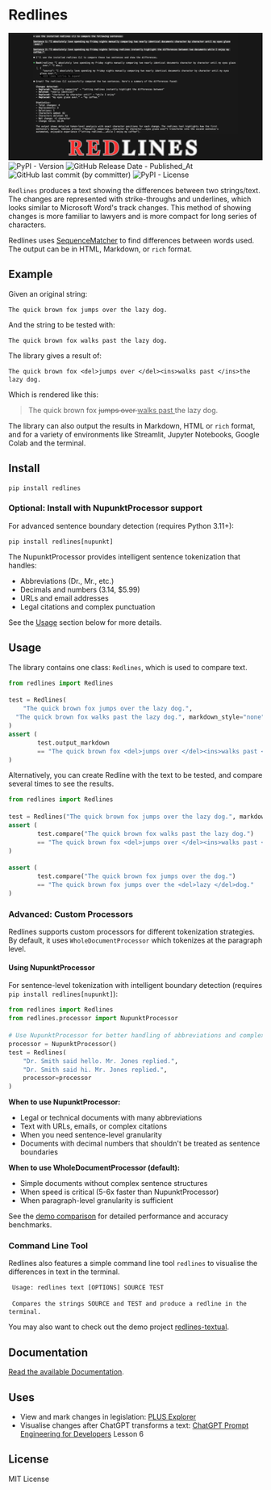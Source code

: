 # Redlines
![Repository banner image](repository-open-graph.png)
![PyPI - Version](https://img.shields.io/pypi/v/redlines)
![GitHub Release Date - Published_At](https://img.shields.io/github/release-date/houfu/redlines)
![GitHub last commit (by committer)](https://img.shields.io/github/last-commit/houfu/redlines)
![PyPI - License](https://img.shields.io/pypi/l/redlines)

`Redlines` produces a text showing the differences between two strings/text. The changes are represented with
strike-throughs and underlines, which looks similar to Microsoft Word's track changes. This method of showing changes is
more familiar to lawyers and is more compact for long series of characters.

Redlines uses [SequenceMatcher](https://docs.python.org/3/library/difflib.html#difflib.SequenceMatcher)
to find differences between words used.
The output can be in HTML, Markdown, or `rich` format.

## Example

Given an original string:

    The quick brown fox jumps over the lazy dog.

And the string to be tested with:

    The quick brown fox walks past the lazy dog.

The library gives a result of:

    The quick brown fox <del>jumps over </del><ins>walks past </ins>the lazy dog.

Which is rendered like this:

> The quick brown fox <del>jumps over </del><ins>walks past </ins>the lazy dog.

The library can also output the results in Markdown, HTML or `rich` format, and
for a variety of environments like Streamlit, Jupyter Notebooks, Google Colab and the terminal.

## Install

```shell
pip install redlines
```

### Optional: Install with NupunktProcessor support

For advanced sentence boundary detection (requires Python 3.11+):

```shell
pip install redlines[nupunkt]
```

The NupunktProcessor provides intelligent sentence tokenization that handles:
- Abbreviations (Dr., Mr., etc.)
- Decimals and numbers (3.14, $5.99)
- URLs and email addresses
- Legal citations and complex punctuation

See the [Usage](#advanced-custom-processors) section below for more details.

## Usage

The library contains one class: `Redlines`, which is used to compare text.

```python
from redlines import Redlines

test = Redlines(
    "The quick brown fox jumps over the lazy dog.",
  "The quick brown fox walks past the lazy dog.", markdown_style="none",
)
assert (
        test.output_markdown
        == "The quick brown fox <del>jumps over </del><ins>walks past </ins>the lazy dog."
)
```

Alternatively, you can create Redline with the text to be tested, and compare several times to see the results.

```python
from redlines import Redlines

test = Redlines("The quick brown fox jumps over the lazy dog.", markdown_style="none")
assert (
        test.compare("The quick brown fox walks past the lazy dog.")
        == "The quick brown fox <del>jumps over </del><ins>walks past </ins>the lazy dog."
)

assert (
        test.compare("The quick brown fox jumps over the dog.")
        == "The quick brown fox jumps over the <del>lazy </del>dog."
)
```

### Advanced: Custom Processors

Redlines supports custom processors for different tokenization strategies. By default, it uses `WholeDocumentProcessor` which tokenizes at the paragraph level.

#### Using NupunktProcessor

For sentence-level tokenization with intelligent boundary detection (requires `pip install redlines[nupunkt]`):

```python
from redlines import Redlines
from redlines.processor import NupunktProcessor

# Use NupunktProcessor for better handling of abbreviations and complex punctuation
processor = NupunktProcessor()
test = Redlines(
    "Dr. Smith said hello. Mr. Jones replied.",
    "Dr. Smith said hi. Mr. Jones replied.",
    processor=processor
)
```

**When to use NupunktProcessor:**
- Legal or technical documents with many abbreviations
- Text with URLs, emails, or complex citations
- When you need sentence-level granularity
- Documents with decimal numbers that shouldn't be treated as sentence boundaries

**When to use WholeDocumentProcessor (default):**
- Simple documents without complex sentence structures
- When speed is critical (5-6x faster than NupunktProcessor)
- When paragraph-level granularity is sufficient

See the [demo comparison](demo/README.md) for detailed performance and accuracy benchmarks.

### Command Line Tool

Redlines also features a simple command line tool `redlines` to visualise the differences in text in the terminal.

```
 Usage: redlines text [OPTIONS] SOURCE TEST

 Compares the strings SOURCE and TEST and produce a redline in the terminal.
```

You may also want to check out the demo project [redlines-textual](https://github.com/houfu/redlines-textual).

## Documentation

[Read the available Documentation](https://houfu.github.io/redlines).

## Uses

* View and mark changes in legislation: [PLUS Explorer](https://houfu-plus-explorer.streamlit.app/)
* Visualise changes after ChatGPT transforms a
  text: [ChatGPT Prompt Engineering for Developers](https://www.deeplearning.ai/short-courses/chatgpt-prompt-engineering-for-developers/)
  Lesson 6

## License

MIT License

